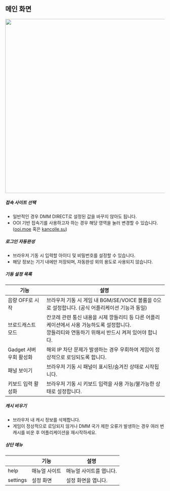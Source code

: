 <link rel="stylesheet" href="https://fonts.googleapis.com/css2?family=Material+Symbols+Outlined:opsz,wght,FILL,GRAD@40,400,0,0&icon_names=help,settings" />


## 메인 화면

<img src="https://gotobrowser-docs.s3.ap-northeast-1.amazonaws.com/ko/main_screen.png" height="550px"/>

##### 접속 사이트 선택
- 일반적인 경우 DMM DIRECT로 설정된 값을 바꾸지 않아도 됩니다.
- OOI 기반 접속기를 사용하고자 하는 경우 해당 영역을 눌러 변경할 수 있습니다. ([ooi.moe](https://ooi.moe/) 혹은 [kancolle.su](http://kancolle.su/))

##### 로그인 자동완성
- 브라우저 기동 시 입력할 아이디 및 비밀번호를 설정할 수 있습니다.
- 해당 정보는 기기 내에만 저장되며, 자동완성 외의 용도로 사용되지 않습니다.

##### 기동 설정 목록
| 기능 | 설명 |
| --- | --- |
| 음량 OFF로 시작 | 브라우저 기동 시 게임 내 BGM/SE/VOICE 볼륨을 0으로 설정합니다. (공식 어플리케이션 기능과 동일) |
| 브로드캐스트 모드 | 칸코레 관련 통신 내용을 시제 깡들리티 등 다른 어플리케이션에서 사용 가능하도록 설정합니다.<br/>깡들리티와 연동하기 위해서 반드시 켜져 있어야 합니다. |
| Gadget 서버 우회 활성화 | 해외 IP 차단 문제가 발생하는 경우 우회하여 게임이 정상적으로 로딩되도록 합니다. |
| 패널 보이기 | 브라우저 기동 시 패널이 표시된/숨겨진 상태로 시작됩니다. |
| 키보드 입력 활성화 | 브라우저 기동 시 키보드 입력을 사용 가능/불가능한 상태로 설정합니다. |

##### 캐시 비우기
- 브라우저 내 캐시 정보를 삭제합니다.
- 게임이 정상적으로 로딩되지 않거나 DMM 국가 제한 오류가 발생하는 경우 여러 번 캐시를 비운 후 어플리케이션을 재시작하세요.

##### 상단 메뉴
|  | 기능 | 설명 |
| --- | --- | --- |
| <span class="material-symbols-outlined">help</span>   | 매뉴얼 사이트 | 매뉴얼 사이트를 엽니다. |
| <span class="material-symbols-outlined">settings</span>  | 설정 화면 | <span class="link" data-move="settings">설정 화면</span>을 엽니다. |